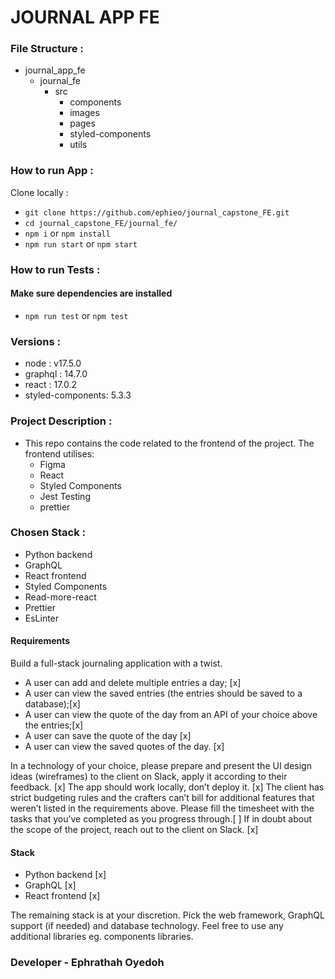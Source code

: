 # JOURNAL APP FE

### File Structure :

- journal_app_fe
  - journal_fe
    - src
      - components
      - images
      - pages
      - styled-components
      - utils

### How to run App :

Clone locally :

- `git clone https://github.com/ephieo/journal_capstone_FE.git`
- `cd journal_capstone_FE/journal_fe/`
- `npm i` or `npm install`
- `npm run start` or `npm start`

### How to run Tests :

#### Make sure dependencies are installed

- `npm run test` or `npm test`

### Versions :

- node : v17.5.0
- graphql : 14.7.0
- react : 17.0.2
- styled-components: 5.3.3

### Project Description :

- This repo contains the code related to the frontend of the project.
  The frontend utilises:
  - Figma
  - React
  - Styled Components
  - Jest Testing
  - prettier

### Chosen Stack :

- Python backend
- GraphQL
- React frontend
- Styled Components
- Read-more-react
- Prettier
- EsLinter

#### Requirements

Build a full-stack journaling application with a twist.

- A user can add and delete multiple entries a day; [x]
- A user can view the saved entries (the entries should be saved to a database);[x]
- A user can view the quote of the day from an API of your choice above the entries;[x]
- A user can save the quote of the day [x]
- A user can view the saved quotes of the day. [x]

In a technology of your choice, please prepare and present the UI design ideas (wireframes) to
the client on Slack, apply it according to their feedback. [x]
The app should work locally, don’t deploy it. [x]
The client has strict budgeting rules and the crafters can’t bill for additional features that weren’t
listed in the requirements above. Please fill the timesheet with the tasks that you’ve completed
as you progress through.[ ]
If in doubt about the scope of the project, reach out to the client on Slack. [x]

#### Stack

- Python backend [x]
- GraphQL [x]
- React frontend [x]

The remaining stack is at your discretion. Pick the web framework, GraphQL support (if needed)
and database technology. Feel free to use any additional libraries eg. components libraries.

### Developer - Ephrathah Oyedoh
